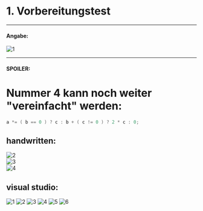 # 1. Vorbereitungstest
-------------------------------
#### **Angabe**:  
![1](https://github.com/IxI-Enki/Probetest-pose-001/assets/138018029/c14e7da6-7001-4776-bc1c-1b96da7be4f9)  

-------------------------------
#### **SPOILER**: 
# Nummer 4 kann noch weiter "vereinfacht" werden: 
```c#
a *= ( b == 0 ) ? c : b + ( c != 0 ) ? 2 * c : 0;
```

## handwritten:  
![2](https://github.com/IxI-Enki/Probetest-pose-001/assets/138018029/4b53a284-61d5-432c-98d4-2f34d6a6094d)  
![3](https://github.com/IxI-Enki/Probetest-pose-001/assets/138018029/b28741a0-0ed0-4a5d-9f41-914588b7b5bf)  
![4](https://github.com/IxI-Enki/Probetest-pose-001/assets/138018029/4fc4c084-ee78-450d-a00b-2a4579198289)  

## visual studio:  
![1](https://github.com/IxI-Enki/Probetest-pose-001/assets/138018029/66384dc8-2efc-4f6a-a6bd-7993f23e3395)
![2](https://github.com/IxI-Enki/Probetest-pose-001/assets/138018029/1761ef96-5081-47fa-bf8a-9250c60af78c)
![3](https://github.com/IxI-Enki/Probetest-pose-001/assets/138018029/77c40307-0f8a-484c-899a-747a23f52ea7)
![4](https://github.com/IxI-Enki/Probetest-pose-001/assets/138018029/a64e10b7-7341-4f9f-9dbf-8c61add6c96f)
![5](https://github.com/IxI-Enki/Probetest-pose-001/assets/138018029/048782d8-c00e-455b-8248-7de9a9884beb)
![6](https://github.com/IxI-Enki/Probetest-pose-001/assets/138018029/368c7bb6-fbc5-434d-9b65-a3876c4bb3d4)


